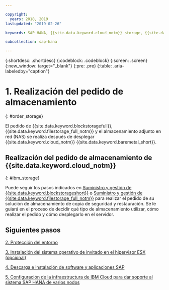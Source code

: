 ```yaml
---

copyright:
  years: 2018, 2019
lastupdated: "2019-02-26"

keywords: SAP HANA, {{site.data.keyword.cloud_notm}} storage, {{site.data.keyword.blockstorageshort}}, {{site.data.keyword.filestorage_full_notm}}

subcollection: sap-hana

---
```


{:shortdesc: .shortdesc}
{:codeblock: .codeblock}
{:screen: .screen}
{:new_window: target="_blank"}
{:pre: .pre}
{:table: .aria-labeledby="caption"}

# 1. Realización del pedido de almacenamiento
{: #order_storage}

El pedido de {{site.data.keyword.blockstoragefull}}, {{site.data.keyword.filestorage_full_notm}} y el almacenamiento adjunto en red (NAS) se realiza después de desplegar {{site.data.keyword.cloud_notm}} {{site.data.keyword.baremetal_short}}.

## Realización del pedido de almacenamiento de {{site.data.keyword.cloud_notm}}
{: #ibm_storage}

Puede seguir los pasos indicados en [Suministro y gestión de {{site.data.keyword.blockstorageshort}}](/docs/infrastructure/BlockStorage?topic=BlockStorage-getting-started#getting-started) o [Suministro y gestión de {{site.data.keyword.filestorage_full_notm}}](/docs/infrastructure/FileStorage?topic=FileStorage-orderingConsole#orderingConsole) para realizar el pedido de su solución de almacenamiento de copia de seguridad y restauración. Se le guiará en el proceso de decidir qué tipo de almacenamiento utilizar, cómo realizar el pedido y cómo desplegarlo en el servidor.

## Siguientes pasos

  [2. Protección del entorno](/docs/infrastructure/sap-hana?topic=sap-hana-secure_environment#secure_environment)

  [3. Instalación del sistema operativo de invitado en el hipervisor ESX (opcional)](/docs/infrastructure/sap-hana?topic=sap-hana-install_guest_os#install_guest_os)

  [4. Descarga e instalación de software y aplicaciones SAP](/docs/infrastructure/sap-hana?topic=sap-hana-install_sap#install_sap)

  [5. Configuración de la infraestructura de IBM Cloud para dar soporte al sistema SAP HANA de varios nodos](/docs/infrastructure/sap-hana?topic=sap-hana-multi-node-storage#multi-node-storage)
